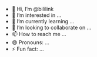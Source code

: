 - 👋 Hi, I’m @bililink
- 👀 I’m interested in ...
- 🌱 I’m currently learning ...
- 💞️ I’m looking to collaborate on ...
- 📫 How to reach me ...
- 😄 Pronouns: ...
- ⚡ Fun fact: ...

<!---
bililink/bililink is a ✨ special ✨ repository because its `README.md` (this file) appears on your GitHub profile.
You can click the Preview link to take a look at your changes.
--->
